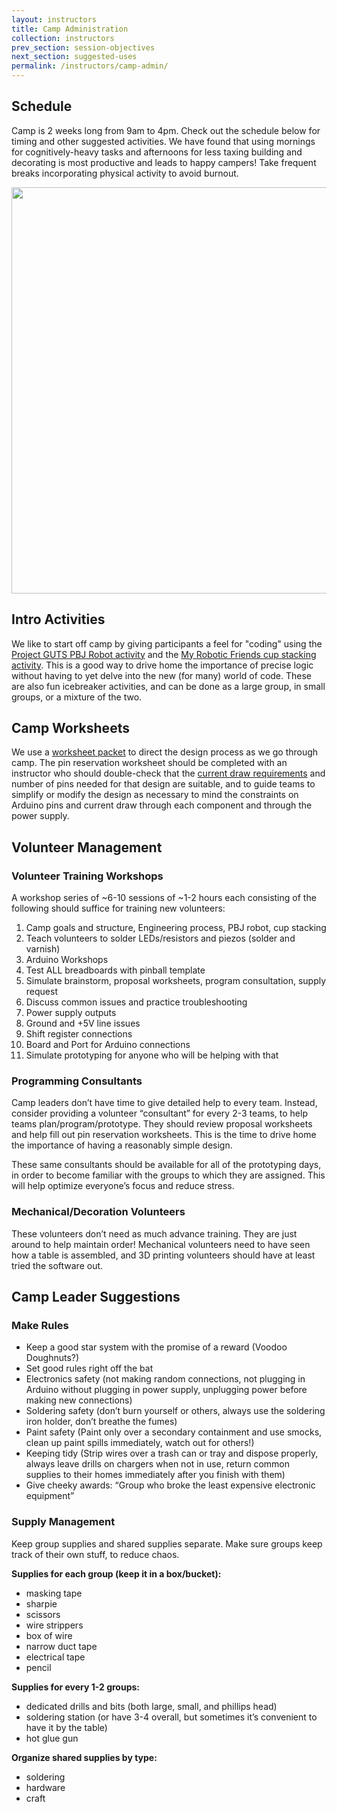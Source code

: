 ```yaml
---
layout: instructors
title: Camp Administration
collection: instructors
prev_section: session-objectives
next_section: suggested-uses
permalink: /instructors/camp-admin/
---
```


## Schedule

Camp is 2 weeks long from 9am to 4pm. Check out the schedule below for timing and other suggested activities. We have found that using mornings for cognitively-heavy tasks and afternoons for less taxing building and decorating is most productive and leads to happy campers! Take frequent breaks incorporating physical activity to avoid burnout.

<img src="{{site.baseurl}}/img/suggested-schedule.jpg" style="width: 650px">

## Intro Activities

We like to start off camp by giving participants a feel for "coding" using the [Project GUTS PBJ Robot activity](http://projectguts.org/files/pbjrobot.pdf) and the [My Robotic Friends cup stacking activity](https://code.org/files/CSEDrobotics.pdf). This is a good way to drive home the importance of precise logic without having to yet delve into the new (for many) world of code. These are also fun icebreaker activities, and can be done as a large group, in small groups, or a mixture of the two.

## Camp Worksheets

We use a [worksheet packet](https://docs.google.com/document/d/1s4KIVTelhZNt2lJmSjzkoXqSgaY4l2VVXAfD3f3BSH4/edit?usp=sharing) to direct the design process as we go through camp. The pin reservation worksheet should be completed with an instructor who should double-check that the <a href="{{site.baseurl}}/reference/current-budget">current draw requirements</a> and number of pins needed for that design are suitable, and to guide teams to simplify or modify the design as necessary to mind the constraints on Arduino pins and current draw through each component and through the power supply.

## Volunteer Management

### Volunteer Training Workshops

A workshop series of ~6-10 sessions of ~1-2 hours each consisting of the following should suffice for training new volunteers:

1. Camp goals and structure, Engineering process, PBJ robot, cup stacking
2. Teach volunteers to solder LEDs/resistors and piezos (solder and varnish)
3. Arduino Workshops
4. Test ALL breadboards with pinball template
5. Simulate brainstorm, proposal worksheets, program consultation, supply request
6. Discuss common issues and practice troubleshooting
7. Power supply outputs
8. Ground and +5V line issues
9. Shift register connections
10. Board and Port for Arduino connections
11. Simulate prototyping for anyone who will be helping with that

### Programming Consultants

Camp leaders don’t have time to give detailed help to every team. Instead, consider providing a volunteer “consultant” for every 2-3 teams, to help teams plan/program/prototype. They should review proposal worksheets and help fill out pin reservation worksheets. This is the time to drive home the importance of having a reasonably simple design. 

These same consultants should be available for all of the prototyping days, in order to become familiar with the groups to which they are assigned. This will help optimize everyone’s focus and reduce stress. 

### Mechanical/Decoration Volunteers

These volunteers don’t need as much advance training. They are just around to help maintain order! Mechanical volunteers need to have seen how a table is assembled, and 3D printing volunteers should have at least tried the software out.

## Camp Leader Suggestions

### Make Rules

- Keep a good star system with the promise of a reward (Voodoo Doughnuts?)
- Set good rules right off the bat
- Electronics safety (not making random connections, not plugging in Arduino without plugging in power supply, unplugging power before making new connections)
- Soldering safety (don’t burn yourself or others, always use the soldering iron holder, don’t breathe the fumes)
- Paint safety (Paint only over a secondary containment and use smocks, clean up paint spills immediately, watch out for others!)
- Keeping tidy (Strip wires over a trash can or tray and dispose properly, always leave drills on chargers when not in use, return common supplies to their homes immediately after you finish with them)
- Give cheeky awards: “Group who broke the least expensive electronic equipment”

### Supply Management

Keep group supplies and shared supplies separate. Make sure groups keep track of their own stuff, to reduce chaos. 

**Supplies for each group (keep it in a box/bucket):**

- masking tape
- sharpie
- scissors
- wire strippers 
- box of wire
- narrow duct tape
- electrical tape
- pencil

**Supplies for every 1-2 groups:**

- dedicated drills and bits (both large, small, and phillips head)
- soldering station (or have 3-4 overall, but sometimes it’s convenient to have it by the table)
- hot glue gun

**Organize shared supplies by type:**

- soldering
- hardware
- craft
